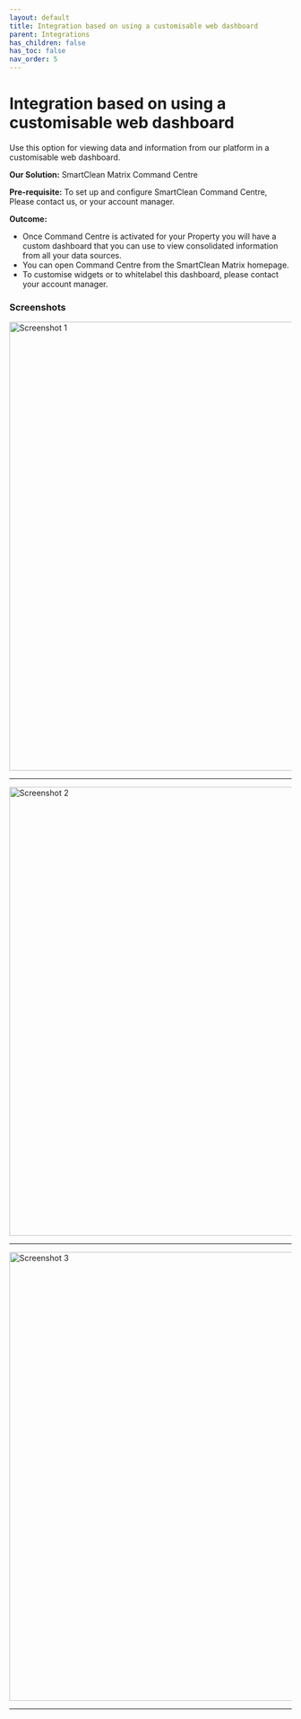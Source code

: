 ```yaml
---
layout: default
title: Integration based on using a customisable web dashboard
parent: Integrations
has_children: false
has_toc: false
nav_order: 5
---
```


# Integration based on using a customisable web dashboard
Use this option for viewing data and information from our platform in a customisable web dashboard.

**Our Solution:**
SmartClean Matrix Command Centre

**Pre-requisite:**
To set up and configure SmartClean Command Centre, 
Please contact us, or your account manager.

**Outcome:**
- Once Command Centre is activated for your Property you will have a custom dashboard that you can use to
 view consolidated information from all your data sources.
- You can open Command Centre from the SmartClean Matrix homepage.
- To customise widgets or to whitelabel this dashboard, please contact your account manager.

### Screenshots

<img alt="Screenshot 1" src="https://www.smartclean.io/matrix/images/commandCentre/commCentre1.png" width="800"/>

---

<img alt="Screenshot 2" src="https://www.smartclean.io/matrix/images/commandCentre/commCentre2.png" width="800"/>

---

<img alt="Screenshot 3" src="https://www.smartclean.io/matrix/images/commandCentre/commCentre3.png" width="800"/>

---
